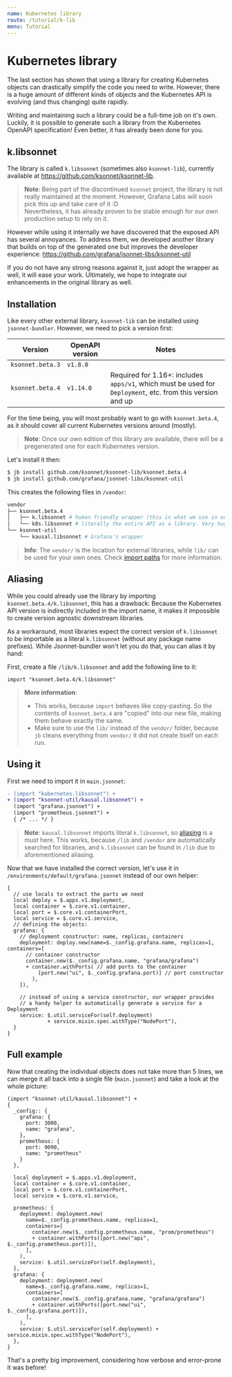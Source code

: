 ```yaml
---
name: Kubernetes library
route: /tutorial/k-lib
menu: Tutorial
---
```


# Kubernetes library

The last section has shown that using a library for creating Kubernetes objects
can drastically simplify the code you need to write. However, there is a huge
amount of different kinds of objects and the Kubernetes API is evolving (and
thus changing) quite rapidly.

Writing and maintaining such a library could be a full-time job on it's own.
Luckily, it is possible to generate such a library from the Kubernetes OpenAPI
specification! Even better, it has already been done for you.

## k.libsonnet

The library is called `k.libsonnet` (sometimes also `ksonnet-lib`), currently
available at https://github.com/ksonnet/ksonnet-lib.

> **Note**: Being part of the discontinued `ksonnet` project, the library is not
> really maintained at the moment. However, Grafana Labs will soon pick this up and
> take care of it :D  
> Nevertheless, it has already proven to be stable enough for our own production
> setup to rely on it.

However while using it internally we have discovered that the exposed API has
several annoyances. To address them, we developed another library that builds on
top of the generated one but improves the developer experience:
https://github.com/grafana/jsonnet-libs/ksonnet-util

If you do not have any strong reasons against it, just adopt the wrapper as
well, it will ease your work. Ultimately, we hope to integrate our enhancements
in the original library as well.

## Installation

Like every other external library, `ksonnet-lib` can be installed using `jsonnet-bundler`. However, we need to pick a version first:

| Version          | OpenAPI version | Notes                                                                                                      |
| ---------------- | --------------- | ---------------------------------------------------------------------------------------------------------- |
| `ksonnet.beta.3` | `v1.8.0`        |                                                                                                            |
| `ksonnet.beta.4` | `v1.14.0`       | Required for 1.16+: includes `apps/v1`, which must be used for `Deployment`, etc. from this version and up |

For the time being, you will most probably want to go with `ksonnet.beta.4`, as
it should cover all current Kubernetes versions around (mostly).

> **Note**: Once our own edition of this library are available, there will be a
> pregenerated one for each Kubernetes version.

Let's install it then:

```bash
$ jb install github.com/ksonnet/ksonnet-lib/ksonnet.beta.4
$ jb install github.com/grafana/jsonnet-libs/ksonnet-util
```

This creates the following files in `/vendor`:

```bash
vendor
├── ksonnet.beta.4
│   ├── k.libsonnet # human friendly wrapper (this is what we use in our code)
│   └── k8s.libsonnet # literally the entire API as a library. Very huge file
└── ksonnet-util
    └── kausal.libsonnet # Grafana's wrapper
```

> **Info**: The `vendor/` is the location for external libraries, while `lib/`
> can be used for your own ones. Check [import paths](/libraries/import-paths) for more information.

## Aliasing

While you could already use the library by importing `ksonnet.beta.4/k.libsonnet`, this has a drawback: Because the Kubernetes API version is indirectly included in the import name, it makes it impossible to create version agnostic downstream libraries.

As a workaround, most libraries expect the correct version of `k.libsonnet` to be importable as a literal `k.libsonnet` (without any package name prefixes). While Jsonnet-bundler won't let you do that, you can alias it by hand:

First, create a file `/lib/k.libsonnet` and add the following line to it:

```jsonnet
import "ksonnet.beta.4/k.libsonnet"
```

> **More information**:
>
> - This works, because `import` behaves like copy-pasting. So
>   the contents of `ksonnet.beta.4` are "copied" into our new file, making them
>   behave exactly the same.
> - Make sure to use the `lib/` instead of the `vendor/` folder, because `jb`
>   cleans everything from `vendor/` it did not create itself on each run.

## Using it

First we need to import it in `main.jsonnet`:

```diff
- (import "kubernetes.libsonnet") +
+ (import "ksonnet-util/kausal.libsonnet") +
  (import "grafana.jsonnet") +
  (import "prometheus.jsonnet") +
  { /* ... */ }
```

> **Note**: `kausal.libsonnet` imports literal `k.libsonnet`, so
> [aliasing](#aliasing) is a must here. This works, because `/lib` and `/vendor`
> are automatically searched for libraries, and `k.libsonnet` can be found in
> `/lib` due to aforementioned aliasing.

Now that we have installed the correct version, let's use it in
`/environments/default/grafana.jsonnet` instead of our own helper:

```jsonnet
{
  // use locals to extract the parts we need
  local deploy = $.apps.v1.deployment,
  local container = $.core.v1.container,
  local port = $.core.v1.containerPort,
  local service = $.core.v1.service,
  // defining the objects:
  grafana: {
    // deployment constructor: name, replicas, containers
    deployment: deploy.new(name=$._config.grafana.name, replicas=1, containers=[
      // container constructor
      container.new($._config.grafana.name, "grafana/grafana")
      + container.withPorts( // add ports to the container
          [port.new("ui", $._config.grafana.port)] // port constructor
        ),
    ]),

    // instead of using a service constructor, our wrapper provides
    // a handy helper to automatically generate a service for a Deployment
    service: $.util.serviceFor(self.deployment)
             + service.mixin.spec.withType("NodePort"),
  }
}
```

## Full example

Now that creating the individual objects does not take more than 5 lines, we can
merge it all back into a single file (`main.jsonnet`) and take a look at the
whole picture:

```jsonnet
(import "ksonnet-util/kausal.libsonnet") +
{
  _config:: {
    grafana: {
      port: 3000,
      name: "grafana",
    },
    prometheus: {
      port: 9090,
      name: "prometheus"
    }
  },

  local deployment = $.apps.v1.deployment,
  local container = $.core.v1.container,
  local port = $.core.v1.containerPort,
  local service = $.core.v1.service,

  prometheus: {
    deployment: deployment.new(
      name=$._config.prometheus.name, replicas=1,
      containers=[
        container.new($._config.prometheus.name, "prom/prometheus")
        + container.withPorts([port.new("api", $._config.prometheus.port)]),
      ],
    ),
    service: $.util.serviceFor(self.deployment),
  },
  grafana: {
    deployment: deployment.new(
      name=$._config.grafana.name, replicas=1,
      containers=[
        container.new($._config.grafana.name, "grafana/grafana")
        + container.withPorts([port.new("ui", $._config.grafana.port)]),
      ],
    ),
    service: $.util.serviceFor(self.deployment) + service.mixin.spec.withType("NodePort"),
  },
}
```

That's a pretty big improvement, considering how verbose and error-prone it was
before!
